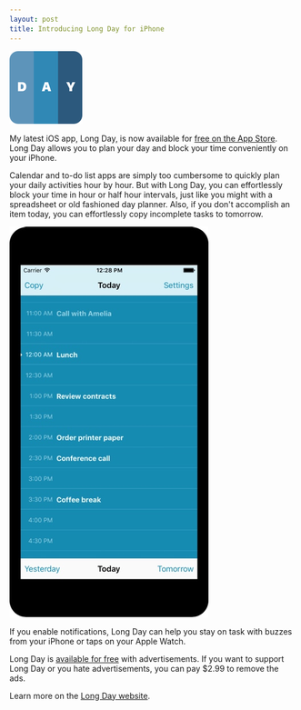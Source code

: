 ```yaml
---
layout: post
title: Introducing Long Day for iPhone
---
```


[![Long Day App Icon](/blog/images/2016/02/long-day-icon.png)](https://itunes.apple.com/us/app/long-day-day-planner/id1062689795?ls=1&mt=8&at=11l5Li)

My latest iOS app, Long Day, is now available for [free on the App Store](https://itunes.apple.com/us/app/long-day-day-planner/id1062689795?ls=1&mt=8&at=11l5Li). Long Day allows you to plan your day and block your time conveniently on your iPhone.

Calendar and to-do list apps are simply too cumbersome to quickly plan your daily activities hour by hour. But with Long Day, you can effortlessly block your time in hour or half hour intervals, just like you might with a spreadsheet or old fashioned day planner. Also, if you don't accomplish an item today, you can effortlessly copy incomplete tasks to tomorrow.

![Long Day Screenshot](/blog/images/2016/02/long-day-screenshot.jpg)

If you enable notifications, Long Day can help you stay on task with buzzes from your iPhone or taps on your Apple Watch.

Long Day is [available for free](https://itunes.apple.com/us/app/long-day-day-planner/id1062689795?ls=1&mt=8&at=11l5Li) with advertisements. If you want to support Long Day or you hate advertisements, you can pay $2.99 to remove the ads.

Learn more on the [Long Day website](http://longdayapp.com).
